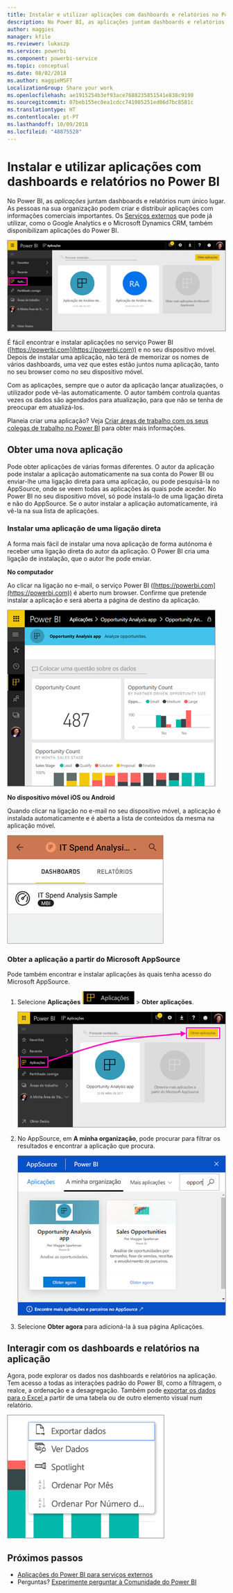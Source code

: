 ```yaml
---
title: Instalar e utilizar aplicações com dashboards e relatórios no Power BI
description: No Power BI, as aplicações juntam dashboards e relatórios num único local.
author: maggies
manager: kfile
ms.reviewer: lukaszp
ms.service: powerbi
ms.component: powerbi-service
ms.topic: conceptual
ms.date: 08/02/2018
ms.author: maggieMSFT
LocalizationGroup: Share your work
ms.openlocfilehash: ae1915254b3ef93ace7688235851541e838c9190
ms.sourcegitcommit: 07beb155ec0ea1cdcc741085251ed06d7bc8581c
ms.translationtype: HT
ms.contentlocale: pt-PT
ms.lasthandoff: 10/09/2018
ms.locfileid: "48875528"
---
```

# <a name="install-and-use-apps-with-dashboards-and-reports-in-power-bi"></a>Instalar e utilizar aplicações com dashboards e relatórios no Power BI
No Power BI, as *aplicações* juntam dashboards e relatórios num único lugar. As pessoas na sua organização podem criar e distribuir aplicações com informações comerciais importantes. Os [Serviços externos](consumer/end-user-connect-to-services.md) que pode já utilizar, como o Google Analytics e o Microsoft Dynamics CRM, também disponibilizam aplicações do Power BI. 

![Aplicações no Power BI](./media/service-create-distribute-apps/power-bi-apps-left-nav.png)

É fácil encontrar e instalar aplicações no serviço Power BI ([https://powerbi.com](https://powerbi.com)) e no seu dispositivo móvel. Depois de instalar uma aplicação, não terá de memorizar os nomes de vários dashboards, uma vez que estes estão juntos numa aplicação, tanto no seu browser como no seu dispositivo móvel.

Com as aplicações, sempre que o autor da aplicação lançar atualizações, o utilizador pode vê-las automaticamente. O autor também controla quantas vezes os dados são agendados para atualização, para que não se tenha de preocupar em atualizá-los. 

Planeia criar uma aplicação? Veja [Criar áreas de trabalho com os seus colegas de trabalho no Power BI](service-create-workspaces.md) para obter mais informações.

## <a name="get-a-new-app"></a>Obter uma nova aplicação
Pode obter aplicações de várias formas diferentes. O autor da aplicação pode instalar a aplicação automaticamente na sua conta do Power BI ou enviar-lhe uma ligação direta para uma aplicação, ou pode pesquisá-la no AppSource, onde se veem todas as aplicações às quais pode aceder. No Power BI no seu dispositivo móvel, só pode instalá-lo de uma ligação direta e não do AppSource. Se o autor instalar a aplicação automaticamente, irá vê-la na sua lista de aplicações.

### <a name="install-an-app-from-a-direct-link"></a>Instalar uma aplicação de uma ligação direta
A forma mais fácil de instalar uma nova aplicação de forma autónoma é receber uma ligação direta do autor da aplicação. O Power BI cria uma ligação de instalação, que o autor lhe pode enviar.

**No computador** 

Ao clicar na ligação no e-mail, o serviço Power BI ([https://powerbi.com](https://powerbi.com)) é aberto num browser. Confirme que pretende instalar a aplicação e será aberta a página de destino da aplicação.

![Página de destino da aplicação no serviço Power BI](./media/service-create-distribute-apps/power-bi-app-landing-page-opportunity-480.png)

**No dispositivo móvel iOS ou Android** 

Quando clicar na ligação no e-mail no seu dispositivo móvel, a aplicação é instalada automaticamente e é aberta a lista de conteúdos da mesma na aplicação móvel. 

![Lista de conteúdos da aplicação em dispositivo móvel](./media/service-create-distribute-apps/power-bi-app-index-it-spend-360.png)

### <a name="get-the-app-from-microsoft-appsource"></a>Obter a aplicação a partir do Microsoft AppSource
Pode também encontrar e instalar aplicações às quais tenha acesso do Microsoft AppSource. 

1. Selecione **Aplicações** ![Aplicações no painel de navegação à esquerda](./media/service-create-distribute-apps/power-bi-apps-bar.png) > **Obter aplicações**. 
   
     ![Ícone Obter aplicações](./media/service-create-distribute-apps/power-bi-service-apps-get-apps-oppty.png)
2. No AppSource, em **A minha organização**, pode procurar para filtrar os resultados e encontrar a aplicação que procura.
   
     ![No AppSource em A minha organização](./media/service-create-distribute-apps/power-bi-appsource-my-org.png)
3. Selecione **Obter agora** para adicioná-la à sua página Aplicações. 

## <a name="interact-with-the-dashboards-and-reports-in-the-app"></a>Interagir com os dashboards e relatórios na aplicação
Agora, pode explorar os dados nos dashboards e relatórios na aplicação. Tem acesso a todas as interações padrão do Power BI, como a filtragem, o realce, a ordenação e a desagregação. Também pode [exportar os dados para o Excel ](consumer/end-user-export-data.md) a partir de uma tabela ou de outro elemento visual num relatório. 

![Exportar dados de um visual do Power BI](./media/service-create-distribute-apps/power-bi-service-export-data-visual.png)



## <a name="next-steps"></a>Próximos passos
* [Aplicações do Power BI para serviços externos](consumer/end-user-connect-to-services.md)
* Perguntas? [Experimente perguntar à Comunidade do Power BI](http://community.powerbi.com/)